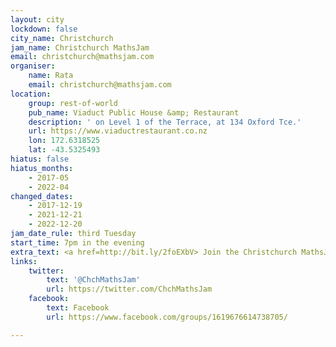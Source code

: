 ```yaml
---
layout: city
lockdown: false
city_name: Christchurch
jam_name: Christchurch MathsJam
email: christchurch@mathsjam.com
organiser:
    name: Rata
    email: christchurch@mathsjam.com
location:
    group: rest-of-world
    pub_name: Viaduct Public House &amp; Restaurant
    description: ' on Level 1 of the Terrace, at 134 Oxford Tce.'
    url: https://www.viaductrestaurant.co.nz
    lon: 172.6318525
    lat: -43.5325493
hiatus: false
hiatus_months:
    - 2017-05
    - 2022-04
changed_dates:
    - 2017-12-19
    - 2021-12-21
    - 2022-12-20
jam_date_rule: third Tuesday
start_time: 7pm in the evening
extra_text: <a href=http://bit.ly/2foEXbV> Join the Christchurch MathsJam Mailing list.</a>.
links:
    twitter:
        text: '@ChchMathsJam'
        url: https://twitter.com/ChchMathsJam
    facebook:
        text: Facebook
        url: https://www.facebook.com/groups/1619676614738705/

---
```


